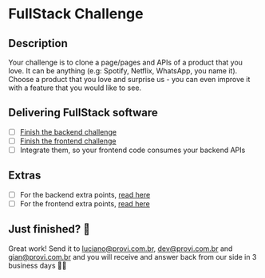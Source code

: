 # FullStack Challenge

## Description
Your challenge is to clone a page/pages and APIs of a product that you love.
It can be anything (e.g: Spotify, Netflix, WhatsApp, you name it). Choose a product that you love and surprise us -
you can even improve it with a feature that you would like to see.

## Delivering FullStack software
- [ ] [Finish the backend challenge](../backend/challenge.md)
- [ ] [Finish the frontend challenge](../frontend/challenge.md)
- [ ] Integrate them, so your frontend code consumes your backend APIs

## Extras
- [ ] For the backend extra points, [read here](../backend/challenge.md#extras)
- [ ] For the frontend extra points, [read here](../frontend/challenge.md#extras)

## Just finished? 💯
Great work! Send it to [luciano@provi.com.br], [dev@provi.com.br] and [gian@provi.com.br]
and you will receive and answer back from our side in 3 business days 🏃🏃

[luciano@provi.com.br]: mailto:luciano@provi.com.br
[gian@provi.com.br]: mailto:gian@provi.com.br
[dev@provi.com.br]: mailto:dev@provi.com.br
